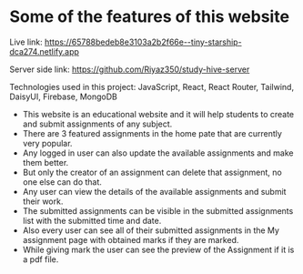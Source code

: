 # Some of the features of this website


Live link:  https://65788bedeb8e3103a2b2f66e--tiny-starship-dca274.netlify.app

Server side link: https://github.com/Riyaz350/study-hive-server

Technologies used in this project: JavaScript, React, React Router, Tailwind, DaisyUI, Firebase, MongoDB

- This website is an educational website and it will help students to create and submit assignments of any subject.
- There are 3 featured assignments in the home pate that are currently very popular.
- Any logged in user can also update the available assignments and make them better.
- But only the creator of an assignment can delete that assignment, no one else can do that.
- Any user can view the details of the available assignments and submit their work.
- The submitted assignments can be visible in the submitted assignments list with the submitted time and date.
- Also every user can see all of their submitted assignments in the My assignment page with obtained marks if they are marked.
- While giving mark the user can see the preview of the Assignment if it is a pdf file. 
